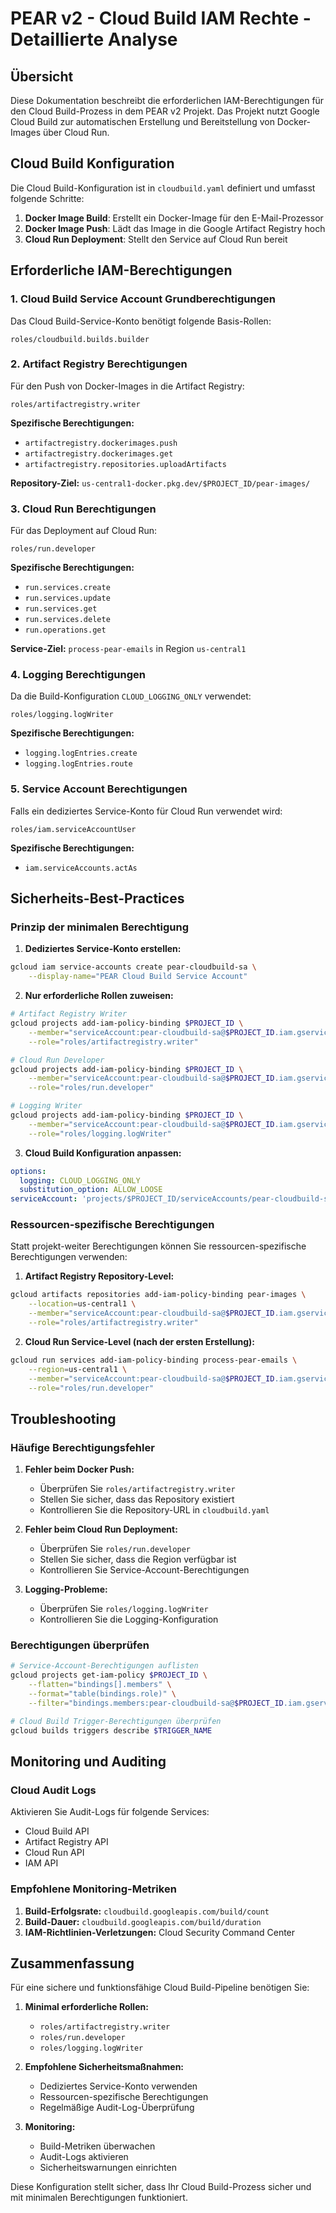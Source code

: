 # PEAR v2 - Cloud Build IAM Rechte - Detaillierte Analyse

## Übersicht

Diese Dokumentation beschreibt die erforderlichen IAM-Berechtigungen für den Cloud Build-Prozess in dem PEAR v2 Projekt. Das Projekt nutzt Google Cloud Build zur automatischen Erstellung und Bereitstellung von Docker-Images über Cloud Run.

## Cloud Build Konfiguration

Die Cloud Build-Konfiguration ist in `cloudbuild.yaml` definiert und umfasst folgende Schritte:

1. **Docker Image Build**: Erstellt ein Docker-Image für den E-Mail-Prozessor
2. **Docker Image Push**: Lädt das Image in die Google Artifact Registry hoch
3. **Cloud Run Deployment**: Stellt den Service auf Cloud Run bereit

## Erforderliche IAM-Berechtigungen

### 1. Cloud Build Service Account Grundberechtigungen

Das Cloud Build-Service-Konto benötigt folgende Basis-Rollen:

```
roles/cloudbuild.builds.builder
```

### 2. Artifact Registry Berechtigungen

Für den Push von Docker-Images in die Artifact Registry:

```
roles/artifactregistry.writer
```

**Spezifische Berechtigungen:**
- `artifactregistry.dockerimages.push`
- `artifactregistry.dockerimages.get`
- `artifactregistry.repositories.uploadArtifacts`

**Repository-Ziel:** `us-central1-docker.pkg.dev/$PROJECT_ID/pear-images/`

### 3. Cloud Run Berechtigungen

Für das Deployment auf Cloud Run:

```
roles/run.developer
```

**Spezifische Berechtigungen:**
- `run.services.create`
- `run.services.update`
- `run.services.get`
- `run.services.delete`
- `run.operations.get`

**Service-Ziel:** `process-pear-emails` in Region `us-central1`

### 4. Logging Berechtigungen

Da die Build-Konfiguration `CLOUD_LOGGING_ONLY` verwendet:

```
roles/logging.logWriter
```

**Spezifische Berechtigungen:**
- `logging.logEntries.create`
- `logging.logEntries.route`

### 5. Service Account Berechtigungen

Falls ein dediziertes Service-Konto für Cloud Run verwendet wird:

```
roles/iam.serviceAccountUser
```

**Spezifische Berechtigungen:**
- `iam.serviceAccounts.actAs`

## Sicherheits-Best-Practices

### Prinzip der minimalen Berechtigung

1. **Dediziertes Service-Konto erstellen:**
```bash
gcloud iam service-accounts create pear-cloudbuild-sa \
    --display-name="PEAR Cloud Build Service Account"
```

2. **Nur erforderliche Rollen zuweisen:**
```bash
# Artifact Registry Writer
gcloud projects add-iam-policy-binding $PROJECT_ID \
    --member="serviceAccount:pear-cloudbuild-sa@$PROJECT_ID.iam.gserviceaccount.com" \
    --role="roles/artifactregistry.writer"

# Cloud Run Developer
gcloud projects add-iam-policy-binding $PROJECT_ID \
    --member="serviceAccount:pear-cloudbuild-sa@$PROJECT_ID.iam.gserviceaccount.com" \
    --role="roles/run.developer"

# Logging Writer
gcloud projects add-iam-policy-binding $PROJECT_ID \
    --member="serviceAccount:pear-cloudbuild-sa@$PROJECT_ID.iam.gserviceaccount.com" \
    --role="roles/logging.logWriter"
```

3. **Cloud Build Konfiguration anpassen:**
```yaml
options:
  logging: CLOUD_LOGGING_ONLY
  substitution_option: ALLOW_LOOSE
serviceAccount: 'projects/$PROJECT_ID/serviceAccounts/pear-cloudbuild-sa@$PROJECT_ID.iam.gserviceaccount.com'
```

### Ressourcen-spezifische Berechtigungen

Statt projekt-weiter Berechtigungen können Sie ressourcen-spezifische Berechtigungen verwenden:

1. **Artifact Registry Repository-Level:**
```bash
gcloud artifacts repositories add-iam-policy-binding pear-images \
    --location=us-central1 \
    --member="serviceAccount:pear-cloudbuild-sa@$PROJECT_ID.iam.gserviceaccount.com" \
    --role="roles/artifactregistry.writer"
```

2. **Cloud Run Service-Level (nach der ersten Erstellung):**
```bash
gcloud run services add-iam-policy-binding process-pear-emails \
    --region=us-central1 \
    --member="serviceAccount:pear-cloudbuild-sa@$PROJECT_ID.iam.gserviceaccount.com" \
    --role="roles/run.developer"
```

## Troubleshooting

### Häufige Berechtigungsfehler

1. **Fehler beim Docker Push:**
   - Überprüfen Sie `roles/artifactregistry.writer`
   - Stellen Sie sicher, dass das Repository existiert
   - Kontrollieren Sie die Repository-URL in `cloudbuild.yaml`

2. **Fehler beim Cloud Run Deployment:**
   - Überprüfen Sie `roles/run.developer`
   - Stellen Sie sicher, dass die Region verfügbar ist
   - Kontrollieren Sie Service-Account-Berechtigungen

3. **Logging-Probleme:**
   - Überprüfen Sie `roles/logging.logWriter`
   - Kontrollieren Sie die Logging-Konfiguration

### Berechtigungen überprüfen

```bash
# Service-Account-Berechtigungen auflisten
gcloud projects get-iam-policy $PROJECT_ID \
    --flatten="bindings[].members" \
    --format="table(bindings.role)" \
    --filter="bindings.members:pear-cloudbuild-sa@$PROJECT_ID.iam.gserviceaccount.com"

# Cloud Build Trigger-Berechtigungen überprüfen
gcloud builds triggers describe $TRIGGER_NAME
```

## Monitoring und Auditing

### Cloud Audit Logs

Aktivieren Sie Audit-Logs für folgende Services:
- Cloud Build API
- Artifact Registry API
- Cloud Run API
- IAM API

### Empfohlene Monitoring-Metriken

1. **Build-Erfolgsrate:** `cloudbuild.googleapis.com/build/count`
2. **Build-Dauer:** `cloudbuild.googleapis.com/build/duration`
3. **IAM-Richtlinien-Verletzungen:** Cloud Security Command Center

## Zusammenfassung

Für eine sichere und funktionsfähige Cloud Build-Pipeline benötigen Sie:

1. **Minimal erforderliche Rollen:**
   - `roles/artifactregistry.writer`
   - `roles/run.developer`
   - `roles/logging.logWriter`

2. **Empfohlene Sicherheitsmaßnahmen:**
   - Dediziertes Service-Konto verwenden
   - Ressourcen-spezifische Berechtigungen
   - Regelmäßige Audit-Log-Überprüfung

3. **Monitoring:**
   - Build-Metriken überwachen
   - Audit-Logs aktivieren
   - Sicherheitswarnungen einrichten

Diese Konfiguration stellt sicher, dass Ihr Cloud Build-Prozess sicher und mit minimalen Berechtigungen funktioniert.